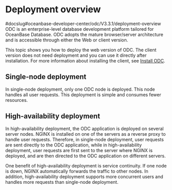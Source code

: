 Deployment overview 
========================================
#docslug#oceanbase-developer-center/odc/V3.3.1/deployment-overview
ODC is an enterprise-level database development platform tailored for OceanBase Database. ODC adopts the mature browser/server architecture and is accessible through either the Web or client version. 

This topic shows you how to deploy the web version of ODC. The client version does not need deployment and you can use it directly after installation. For more information about installing the client, see [Install ODC](../7.client-odc-user-guide/1.client-odc-install-odc.md). 

Single-node deployment 
-------------------------------------------

In single-node deployment, only one ODC node is deployed. This node handles all user requests. This deployment is simple and consumes fewer resources.

High-availability deployment 
-------------------------------------------------

In high-availability deployment, the ODC application is deployed on several server nodes. NGINX is installed on one of the servers as a reverse proxy to handle user requests. Therefore, in single-node deployment, user requests are sent directly to the ODC application, while in high-availability deployment, user requests are first sent to the server where NGINX is deployed, and are then directed to the ODC application on different servers. 

One benefit of high-availability deployment is service continuity. If one node is down, NGINX automatically forwards the traffic to other nodes. In addition, high-availability deployment supports more concurrent users and handles more requests than single-node deployment.
